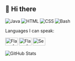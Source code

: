 ## 👋 Hi there

![Java](https://img.shields.io/badge/Java-007396?style=flat&logo=java&logoColor=white)
![HTML](https://img.shields.io/badge/HTML5-E34F26?style=flat&logo=html5&logoColor=white)
![CSS](https://img.shields.io/badge/CSS-1572B6?style=flat&logo=css3&logoColor=white)
![Bash](https://img.shields.io/badge/Bash-4EAA25?style=flat&logo=gnu-bash&logoColor=white)

Languages I can speak:

<img src="https://upload.wikimedia.org/wikipedia/commons/thumb/9/9a/Flag_of_Spain.svg/1280px-Flag_of_Spain.svg.png" alt="Flag of Spain" width="40" height="25"> <img src="https://upload.wikimedia.org/wikipedia/en/thumb/a/ae/Flag_of_the_United_Kingdom.svg/1280px-Flag_of_the_United_Kingdom.svg.png" alt="Flag of UK" width="40" height="25"> <img src="https://upload.wikimedia.org/wikipedia/commons/thumb/c/ce/Flag_of_Catalonia.svg/320px-Flag_of_Catalonia.svg.png" alt="Senyera" width="40" height="25">

![GitHub Stats](https://github-readme-stats.vercel.app/api?username=AdriLzIf&show_icons=true&theme=radical)
<!-- ![Top Languages](https://github-readme-stats.vercel.app/api/top-langs/?username=AdriLzIf&layout=compact&theme=radical) -->
